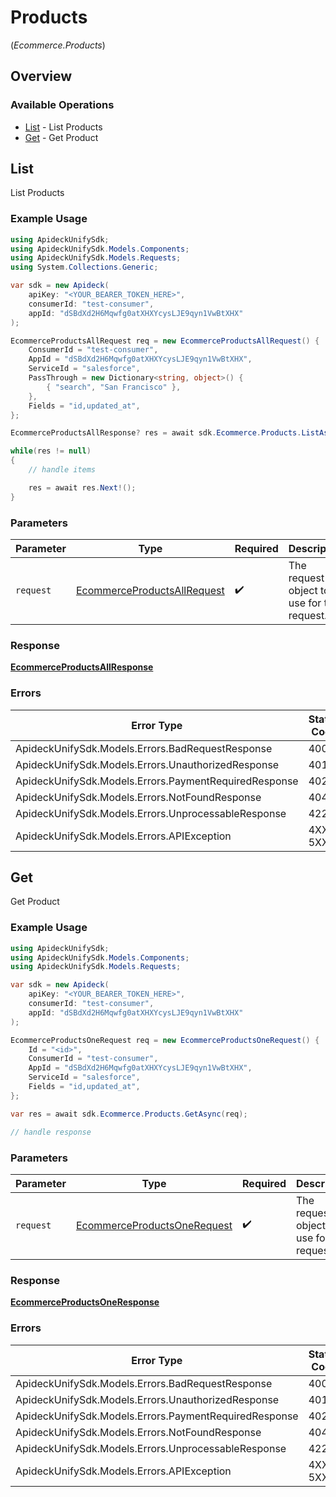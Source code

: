 # Products
(*Ecommerce.Products*)

## Overview

### Available Operations

* [List](#list) - List Products
* [Get](#get) - Get Product

## List

List Products

### Example Usage

```csharp
using ApideckUnifySdk;
using ApideckUnifySdk.Models.Components;
using ApideckUnifySdk.Models.Requests;
using System.Collections.Generic;

var sdk = new Apideck(
    apiKey: "<YOUR_BEARER_TOKEN_HERE>",
    consumerId: "test-consumer",
    appId: "dSBdXd2H6Mqwfg0atXHXYcysLJE9qyn1VwBtXHX"
);

EcommerceProductsAllRequest req = new EcommerceProductsAllRequest() {
    ConsumerId = "test-consumer",
    AppId = "dSBdXd2H6Mqwfg0atXHXYcysLJE9qyn1VwBtXHX",
    ServiceId = "salesforce",
    PassThrough = new Dictionary<string, object>() {
        { "search", "San Francisco" },
    },
    Fields = "id,updated_at",
};

EcommerceProductsAllResponse? res = await sdk.Ecommerce.Products.ListAsync(req);

while(res != null)
{
    // handle items

    res = await res.Next!();
}
```

### Parameters

| Parameter                                                                           | Type                                                                                | Required                                                                            | Description                                                                         |
| ----------------------------------------------------------------------------------- | ----------------------------------------------------------------------------------- | ----------------------------------------------------------------------------------- | ----------------------------------------------------------------------------------- |
| `request`                                                                           | [EcommerceProductsAllRequest](../../Models/Requests/EcommerceProductsAllRequest.md) | :heavy_check_mark:                                                                  | The request object to use for the request.                                          |

### Response

**[EcommerceProductsAllResponse](../../Models/Requests/EcommerceProductsAllResponse.md)**

### Errors

| Error Type                                            | Status Code                                           | Content Type                                          |
| ----------------------------------------------------- | ----------------------------------------------------- | ----------------------------------------------------- |
| ApideckUnifySdk.Models.Errors.BadRequestResponse      | 400                                                   | application/json                                      |
| ApideckUnifySdk.Models.Errors.UnauthorizedResponse    | 401                                                   | application/json                                      |
| ApideckUnifySdk.Models.Errors.PaymentRequiredResponse | 402                                                   | application/json                                      |
| ApideckUnifySdk.Models.Errors.NotFoundResponse        | 404                                                   | application/json                                      |
| ApideckUnifySdk.Models.Errors.UnprocessableResponse   | 422                                                   | application/json                                      |
| ApideckUnifySdk.Models.Errors.APIException            | 4XX, 5XX                                              | \*/\*                                                 |

## Get

Get Product

### Example Usage

```csharp
using ApideckUnifySdk;
using ApideckUnifySdk.Models.Components;
using ApideckUnifySdk.Models.Requests;

var sdk = new Apideck(
    apiKey: "<YOUR_BEARER_TOKEN_HERE>",
    consumerId: "test-consumer",
    appId: "dSBdXd2H6Mqwfg0atXHXYcysLJE9qyn1VwBtXHX"
);

EcommerceProductsOneRequest req = new EcommerceProductsOneRequest() {
    Id = "<id>",
    ConsumerId = "test-consumer",
    AppId = "dSBdXd2H6Mqwfg0atXHXYcysLJE9qyn1VwBtXHX",
    ServiceId = "salesforce",
    Fields = "id,updated_at",
};

var res = await sdk.Ecommerce.Products.GetAsync(req);

// handle response
```

### Parameters

| Parameter                                                                           | Type                                                                                | Required                                                                            | Description                                                                         |
| ----------------------------------------------------------------------------------- | ----------------------------------------------------------------------------------- | ----------------------------------------------------------------------------------- | ----------------------------------------------------------------------------------- |
| `request`                                                                           | [EcommerceProductsOneRequest](../../Models/Requests/EcommerceProductsOneRequest.md) | :heavy_check_mark:                                                                  | The request object to use for the request.                                          |

### Response

**[EcommerceProductsOneResponse](../../Models/Requests/EcommerceProductsOneResponse.md)**

### Errors

| Error Type                                            | Status Code                                           | Content Type                                          |
| ----------------------------------------------------- | ----------------------------------------------------- | ----------------------------------------------------- |
| ApideckUnifySdk.Models.Errors.BadRequestResponse      | 400                                                   | application/json                                      |
| ApideckUnifySdk.Models.Errors.UnauthorizedResponse    | 401                                                   | application/json                                      |
| ApideckUnifySdk.Models.Errors.PaymentRequiredResponse | 402                                                   | application/json                                      |
| ApideckUnifySdk.Models.Errors.NotFoundResponse        | 404                                                   | application/json                                      |
| ApideckUnifySdk.Models.Errors.UnprocessableResponse   | 422                                                   | application/json                                      |
| ApideckUnifySdk.Models.Errors.APIException            | 4XX, 5XX                                              | \*/\*                                                 |